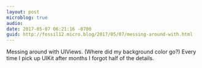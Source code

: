 ```yaml
---
layout: post
microblog: true
audio: 
date: 2017-05-07 06:21:16 -0700
guid: http://fossil12.micro.blog/2017/05/07/messing-around-with.html
---
```

Messing around with UIViews. (Where did my background color go?) Every time I pick up UIKit after months I forgot half of the details.
